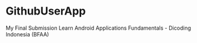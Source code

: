 # GithubUserApp
My Final Submission Learn Android Applications Fundamentals - Dicoding Indonesia (BFAA)

